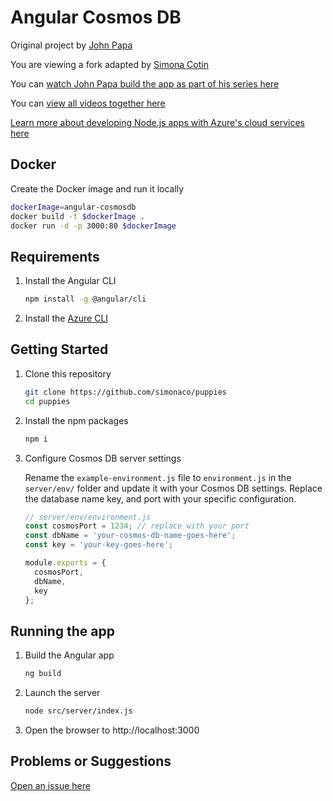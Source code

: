 # Angular Cosmos DB

Original project by [John Papa](http://twitter.com/john_papa)

You are viewing a fork adapted by [Simona Cotin](http://twitter.com/simona_cotin)

You can [watch John Papa build the app as part of his series here](https://johnpapa.net/angular-cosmosdb-1/)

You can [view all videos together here](/VIDEOS.md)

[Learn more about developing Node.js apps with Azure's cloud services here](https://docs.microsoft.com/nodejs/azure?WT.mc_id=puppies-github-sicotin)

## Docker

Create the Docker image and run it locally

```bash
dockerImage=angular-cosmosdb
docker build -t $dockerImage .
docker run -d -p 3000:80 $dockerImage
```

## Requirements

1. Install the Angular CLI

   ```bash
   npm install -g @angular/cli
   ```

1. Install the [Azure CLI](https://docs.microsoft.com/cli/azure/install-azure-cli?WT.mc_id=puppies-github-sicotin)

## Getting Started

1. Clone this repository

   ```bash
   git clone https://github.com/simonaco/puppies
   cd puppies
   ```

1. Install the npm packages

   ```bash
   npm i
   ```

1. Configure Cosmos DB server settings

   Rename the `example-environment.js` file to `environment.js` in the `server/env/` folder and update it with your Cosmos DB settings. Replace the database name key, and port with your specific configuration.

   ```javascript
   // server/env/environment.js
   const cosmosPort = 1234; // replace with your port
   const dbName = 'your-cosmos-db-name-goes-here';
   const key = 'your-key-goes-here';

   module.exports = {
     cosmosPort,
     dbName,
     key
   };
   ```

## Running the app

1. Build the Angular app

   ```bash
   ng build
   ```

1. Launch the server

   ```bash
   node src/server/index.js
   ```

1. Open the browser to http://localhost:3000

## Problems or Suggestions

[Open an issue here](https://github.com/simonaco/puppies/issues)
